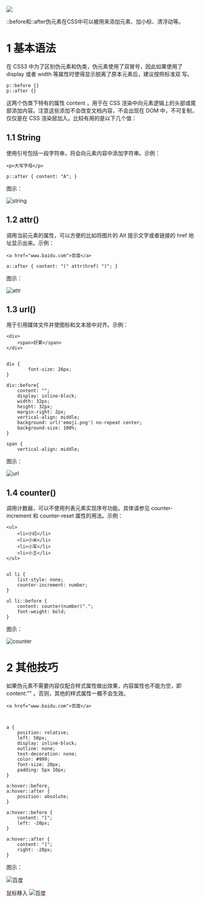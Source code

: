 ![](http://img.aotu.io/mihanX/jcloud-opt/banner3.png)

::before和::after伪元素在CSS中可以被用来添加元素、加小标、清浮动等。

<!-- more  -->

# 1 基本语法
在 CSS3 中为了区别伪元素和伪类，伪元素使用了双冒号，因此如果使用了 display 或者 width 等属性时使得显示脱离了原本元素后，建议按照标准双
写。

```
p::before {}
p::after {}
```

这两个伪类下特有的属性 content ，用于在 CSS 渲染中向元素逻辑上的头部或尾部添加内容。注意这些添加不会改变文档内容，不会出现在 DOM 中，不可复制，仅仅是在 CSS 渲染层加入。比较有用的是以下几个值：

## 1.1 String
 使用引号包括一段字符串，将会向元素内容中添加字符串。示例：

```
<p>大写字母</p>

p::after { content: "A"; }
```

图示：

![string](http://img.blog.csdn.net/20170428101847312?watermark/2/text/aHR0cDovL2Jsb2cuY3Nkbi5uZXQvZ2l0aHViXzM2NzA0MTU4/font/5a6L5L2T/fontsize/400/fill/I0JBQkFCMA==/dissolve/70/gravity/SouthEast)


## 1.2 attr()
调用当前元素的属性，可以方便的比如将图片的 Alt 提示文字或者链接的 href 地址显示出来。示例：

```
<a href="www.baidu.com">百度</a>

a::after { content: "(" attr(href) ")"; }
```

图示：

![attr](http://img.blog.csdn.net/20170428102143296?watermark/2/text/aHR0cDovL2Jsb2cuY3Nkbi5uZXQvZ2l0aHViXzM2NzA0MTU4/font/5a6L5L2T/fontsize/400/fill/I0JBQkFCMA==/dissolve/70/gravity/SouthEast)

## 1.3 url()
用于引用媒体文件并使图标和文本居中对齐。示例：

```
<div>
    <span>好累</span>
</div>


div {
        font-size: 26px;
}

div::before{
    content: "";
    display: inline-block;
    width: 32px;
    height: 32px;
    margin-right: 2px;
    vertical-align: middle;
    background: url('emoji.png') no-repeat center;
    background-size: 100%;
}

span {
    vertical-align: middle;
```

图示：

![url](http://img.blog.csdn.net/20170428102332516?watermark/2/text/aHR0cDovL2Jsb2cuY3Nkbi5uZXQvZ2l0aHViXzM2NzA0MTU4/font/5a6L5L2T/fontsize/400/fill/I0JBQkFCMA==/dissolve/70/gravity/SouthEast)



## 1.4 counter()
调用计数器，可以不使用列表元素实现序号功能。具体请参见 counter-increment 和 counter-reset 属性的用法。示例：

```
<ul>
    <li>小红</li>
    <li>小米</li>
    <li>小军</li>
    <li>小王</li>
</ul>


ul li {
    list-style: none;
    counter-increment: number;
}

ul li::before {
    content: counter(number)".";
    font-weight: bold;
}
```

图示：

![counter](http://img.blog.csdn.net/20170428102441787?watermark/2/text/aHR0cDovL2Jsb2cuY3Nkbi5uZXQvZ2l0aHViXzM2NzA0MTU4/font/5a6L5L2T/fontsize/400/fill/I0JBQkFCMA==/dissolve/70/gravity/SouthEast)

# 2 其他技巧
如果伪元素不需要内容仅配合样式属性做出效果，内容属性也不能为空，即 content:”" 。否则，其他的样式属性一概不会生效。

```
<a href="www.baidu.com">百度</a>



a {
    position: relative;
    left: 50px;
    display: inline-block;
    outline: none;
    text-decoration: none;
    color: #999;
    font-size: 20px;
    padding: 5px 10px;
}

a:hover::before,
a:hover::after {
    position: absolute;
}

a:hover::before {
    content: "[";
    left: -20px;
}

a:hover::after {
    content: "]";
    right: -20px;
}
```


图示：

![百度](http://img.blog.csdn.net/20170428103145908?watermark/2/text/aHR0cDovL2Jsb2cuY3Nkbi5uZXQvZ2l0aHViXzM2NzA0MTU4/font/5a6L5L2T/fontsize/400/fill/I0JBQkFCMA==/dissolve/70/gravity/SouthEast)

鼠标移入
![百度](http://img.blog.csdn.net/20170428103211598?watermark/2/text/aHR0cDovL2Jsb2cuY3Nkbi5uZXQvZ2l0aHViXzM2NzA0MTU4/font/5a6L5L2T/fontsize/400/fill/I0JBQkFCMA==/dissolve/70/gravity/SouthEast)

